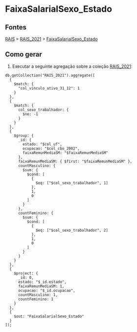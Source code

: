 # FaixaSalarialSexo_Estado

## Fontes 

[RAIS](../../RAIS.md) > [RAIS_2021](../raizes/RAIS_2021.md) > [FaixaSalarialSexo_Estado](./FaixaSalarialSexo_Estado.md)

## Como gerar

1. Executar a seguinte agregação sobre a coleção [RAIS_2021](../raizes/RAIS_2021.md):

```
db.getCollection("RAIS_2021").aggregate([
  {
    $match: {
      "col_vinculo_ativo_31_12": 1
    }
  },
  {
    $match: {
      col_sexo_trabalhador: {
        $ne: -1
      }
    }
  },
  {
    $group: {
      _id: {
        estado: "$col_uf",
        ocupacao: "$col_cbo_2002",
        faixaRemunMediaSM: "$faixaRemunMediaSM"
      },
	  faixaRemunMediaSM: { $first: "$faixaRemunMediaSM" },
      countMasculino: {
        $sum: {
          $cond: [
            {
              $eq: ["$col_sexo_trabalhador", 1]
            },
            1,
            0
          ]
        }
      },
      countFeminino: {
        $sum: {
          $cond: [
            {
              $eq: ["$col_sexo_trabalhador", 2]
            },
            1,
            0
          ]
        }
      }
    }
  },
  {
    $project: {
      _id: 0,
      estado: "$_id.estado",
      faixaRemunMediaSM: 1,
      ocupacao: "$_id.ocupacao",
      countMasculino: 1,
      countFeminino: 1
    }
  },
  {
    $out: "FaixaSalarialSexo_Estado"
  }
]);
```